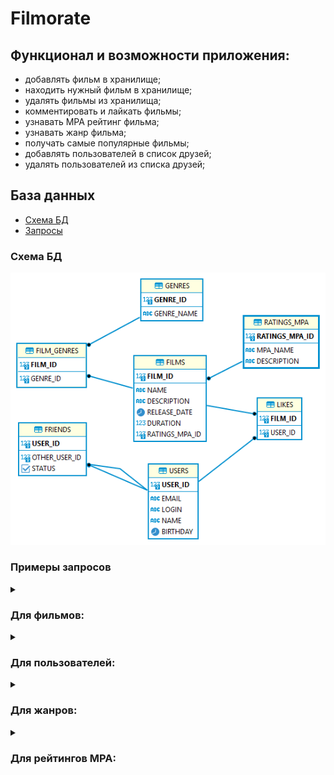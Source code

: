 # Filmorate
## Функционал и возможности приложения:
* добавлять фильм в хранилище;
* находить нужный фильм в хранилище;
* удалять фильмы из хранилища;
* комментировать и лайкать фильмы;
* узнавать MPA рейтинг фильма;
* узнавать жанр фильма;
* получать самые популярные фильмы;
* добавлять пользователей в список друзей;
* удалять пользователей из списка друзей;

## База данных

- [Схема БД](#схема-бд)
- [Запросы](#примеры-запросов)

### Схема БД

![](ER-диаграмма.png)
### Примеры запросов

<details>
    <summary><h3>Для фильмов:</h3></summary>


* `Получение` фильма `по идентификатору`:

```SQL
SELECT films.*,ratings_mpa.mpa_name 
FROM films,ratings_mpa
WHERE films.film_id = ?
AND films.ratings_mpa_id = ratings_mpa.ratings_mpa_id
```   

* `Получение всех` фильмов:

```SQL
SELECT films.*,ratings_mpa.mpa_name 
FROM films
INNER JOIN ratings_mpa ON films.ratings_mpa_id = ratings_mpa.ratings_mpa_id
```

* `Получение топ-N популярных` фильмов:
```SQL
"SELECT f.*, rm.mpa_name
FROM films AS f
INNER JOIN ratings_mpa AS rm ON f.ratings_mpa_id = rm.ratings_mpa_id
LEFT OUTER JOIN likes AS l ON f.film_id = l.film_id
GROUP BY f.film_id, l.user_id
ORDER BY COUNT(l.user_id) DESC
LIMIT ?;
```
</details>

<details>
    <summary><h3>Для пользователей:</h3></summary>


* `Получение` пользователя `по идентификатору`:

```SQL
SELECT * 
FROM users 
WHERE user_id = ?;
```   

* `Получение всех` пользователей:

```SQL
SELECT * 
FROM users;"
``` 

</details>

<details>
    <summary><h3>Для жанров:</h3></summary>

* `Получение` жанра `по идентификатору`:

```SQL
SELECT * 
FROM genres 
WHERE genre_id = ?;
``` 

* `Получение всех` жанров:

```SQL
SELECT *
FROM genres
```   
</details>

<details>
    <summary><h3>Для рейтингов MPA:</h3></summary>

* `Получение` рейтинга MPA `по идентификатору`:

```SQL
SELECT *
FROM ratings_mpa;
WHERE ratings_mpa_id = ?
``` 

* `Получение всех` рейтингов MPA:

```SQL
SELECT * FROM 
ratings_mpa;
```   
</details>
